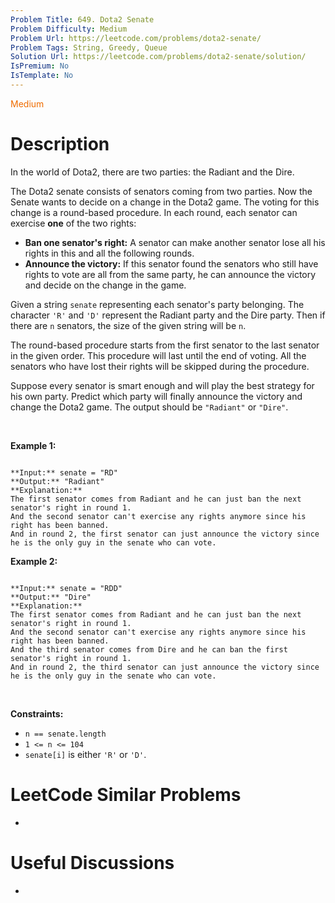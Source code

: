 ```yaml
---
Problem Title: 649. Dota2 Senate
Problem Difficulty: Medium
Problem Url: https://leetcode.com/problems/dota2-senate/
Problem Tags: String, Greedy, Queue
Solution Url: https://leetcode.com/problems/dota2-senate/solution/
IsPremium: No
IsTemplate: No
---
```


<span style="color: rgb(239, 108, 0);">Medium</span>

# Description

In the world of Dota2, there are two parties: the Radiant and the Dire.


The Dota2 senate consists of senators coming from two parties. Now the Senate wants to decide on a change in the Dota2 game. The voting for this change is a round-based procedure. In each round, each senator can exercise **one** of the two rights:


* **Ban one senator's right:** A senator can make another senator lose all his rights in this and all the following rounds.
* **Announce the victory:** If this senator found the senators who still have rights to vote are all from the same party, he can announce the victory and decide on the change in the game.


Given a string `senate` representing each senator's party belonging. The character `'R'` and `'D'` represent the Radiant party and the Dire party. Then if there are `n` senators, the size of the given string will be `n`.


The round-based procedure starts from the first senator to the last senator in the given order. This procedure will last until the end of voting. All the senators who have lost their rights will be skipped during the procedure.


Suppose every senator is smart enough and will play the best strategy for his own party. Predict which party will finally announce the victory and change the Dota2 game. The output should be `"Radiant"` or `"Dire"`.


 


**Example 1:**



```

**Input:** senate = "RD"
**Output:** "Radiant"
**Explanation:** 
The first senator comes from Radiant and he can just ban the next senator's right in round 1. 
And the second senator can't exercise any rights anymore since his right has been banned. 
And in round 2, the first senator can just announce the victory since he is the only guy in the senate who can vote.

```

**Example 2:**



```

**Input:** senate = "RDD"
**Output:** "Dire"
**Explanation:** 
The first senator comes from Radiant and he can just ban the next senator's right in round 1. 
And the second senator can't exercise any rights anymore since his right has been banned. 
And the third senator comes from Dire and he can ban the first senator's right in round 1. 
And in round 2, the third senator can just announce the victory since he is the only guy in the senate who can vote.

```

 


**Constraints:**


* `n == senate.length`
* `1 <= n <= 104`
* `senate[i]` is either `'R'` or `'D'`.




# LeetCode Similar Problems

- []()

# Useful Discussions

- []()
